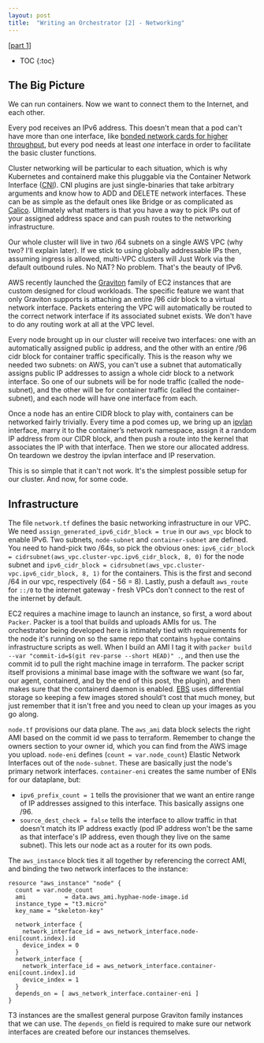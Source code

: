 ```yaml
---
layout: post
title:  "Writing an Orchestrator [2] - Networking"
---
```

[[part 1](/2025/01/14/part-01-agent.html)]

* TOC
{:toc}

## The Big Picture
We can run containers. Now we want to connect them to the Internet, and each other. 

Every pod receives an IPv6 address. This doesn't mean that a pod can't have more than one interface, like [bonded network cards for higher throughput](https://docs.redhat.com/en/documentation/red_hat_enterprise_linux/8/html/configuring_and_managing_networking/configuring-network-bonding_configuring-and-managing-networking), but every pod needs at least *one* interface in order to facilitate the basic cluster functions.

Cluster networking will be particular to each situation, which is why Kubernetes and containerd make this pluggable via the Container Network Interface ([CNI](https://github.com/containernetworking/cni)). CNI plugins are just single-binaries that take arbitrary arguments and know how to ADD and DELETE network interfaces. These can be as simple as the default ones like Bridge or as complicated as [Calico](https://docs.tigera.io/calico/latest/about/). Ultimately what matters is that you have a way to pick IPs out of your assigned address space and can push routes to the networking infrastructure.

Our whole cluster will live in two /64 subnets on a single AWS VPC (why two? I'll explain later). If we stick to using globally addressable IPs then, assuming ingress is allowed, multi-VPC clusters will Just Work via the default outbound rules. No NAT? No problem. That's the beauty of IPv6. 

AWS recently launched the [Graviton](https://aws.amazon.com/ec2/graviton/getting-started/) family of EC2 instances that are custom designed for cloud workloads. The specific feature we want that only Graviton supports is attaching an entire /96 cidr block to a virtual network interface. Packets entering the VPC will automatically be routed to the correct network interface if its associated subnet exists. We don't have to do any routing work at all at the VPC level.

Every node brought up in our cluster will receive two interfaces: one with an automatically assigned public ip address, and the other with an entire /96 cidr block for container traffic specifically. This is the reason why we needed two subnets: on AWS, you can't use a subnet that automatically assigns public IP addresses to assign a whole cidr block to a network interface. So one of our subnets will be for node traffic (called the node-subnet), and the other will be for container traffic (called the container-subnet), and each node will have one interface from each.

Once a node has an entire CIDR block to play with, containers can be networked fairly trivially. Every time a pod comes up, we bring up an [ipvlan](https://developers.redhat.com/blog/2018/10/22/introduction-to-linux-interfaces-for-virtual-networking#) interface, marry it to the container’s network namespace, assign it a random IP address from our CIDR block, and then push a route into the kernel that associates the IP with that interface. Then we store our allocated address. On teardown we destroy the ipvlan interface and IP reservation.

This is so simple that it can't not work. It's the simplest possible setup for our cluster. And now, for some code.

## Infrastructure
The file `network.tf` defines the basic networking infrastructure in our VPC. We need `assign_generated_ipv6_cidr_block = true` in our `aws_vpc` block to enable IPv6. Two subnets, `node-subnet` and `container-subnet` are defined. You need to hand-pick two /64s, so pick the obvious ones: `ipv6_cidr_block = cidrsubnet(aws_vpc.cluster-vpc.ipv6_cidr_block, 8, 0)` for the node subnet and `ipv6_cidr_block = cidrsubnet(aws_vpc.cluster-vpc.ipv6_cidr_block, 8, 1)` for the containers. This is the first and second /64 in our vpc, respectively (64 - 56 = 8). Lastly, push a default `aws_route` for `::/0` to the internet gateway - fresh VPCs don't connect to the rest of the internet by default.

EC2 requires a machine image to launch an instance, so first, a word about `Packer`. Packer is a tool that builds and uploads AMIs for us. The orchestrator being developed here is intimately tied with requirements for the node it's running on so the same repo that contains `hyphae` contains infrastructure scripts as well. When I build an AMI I tag it with `packer build --var "commit-id=$(git rev-parse --short HEAD)" .`, and then use the commit id to pull the right machine image in terraform. The packer script itself provisions a minimal base image with the software we want (so far, our agent, containerd, and by the end of this post, the plugin), and then makes sure that the containerd daemon is enabled. [EBS](https://aws.amazon.com/ebs/) uses differential storage so keeping a few images stored should't cost that much money, but just remember that it isn't free and you need to clean up your images as you go along.

`node.tf` provisions our data plane. The `aws_ami` data block selects the right AMI based on the commit id we pass to terraform. Remember to change the owners section to your owner id, which you can find from the AWS image you upload. `node-eni` defines (`count = var.node_count`) Elastic Network Interfaces out of the `node-subnet`. These are basically just the node's primary network interfaces. `container-eni` creates the same number of ENIs for our dataplane, but:
- `ipv6_prefix_count = 1` tells the provisioner that we want an entire range of IP addresses assigned to this interface. This basically assigns one /96.
- `source_dest_check = false` tells the interface to allow traffic in that doesn't match its IP address exactly (pod IP address won't be the same as that interface's IP address, even though they live on the same subnet). This lets our node act as a router for its own pods.

The `aws_instance` block ties it all together by referencing the correct AMI, and binding the two network interfaces to the instance:
```
resource "aws_instance" "node" {
  count = var.node_count
  ami           = data.aws_ami.hyphae-node-image.id
  instance_type = "t3.micro"
  key_name = "skeleton-key"
  
  network_interface {
    network_interface_id = aws_network_interface.node-eni[count.index].id
    device_index = 0
  }
  network_interface {
    network_interface_id = aws_network_interface.container-eni[count.index].id
    device_index = 1
  }
  depends_on = [ aws_network_interface.container-eni ]
}
```

T3 instances are the smallest general purpose Graviton family instances that we can use. The `depends_on` field is required to make sure our network interfaces are created before our instances themselves.